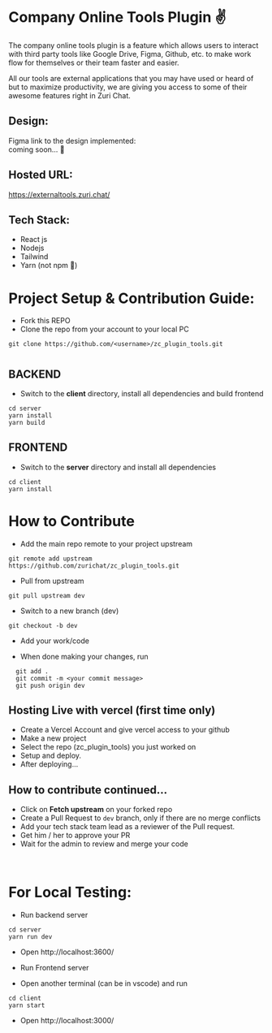 # Company Online Tools Plugin ✌

The company online tools plugin is a feature which allows users to interact with third party tools like Google Drive, Figma, Github, etc. to make work flow for themselves or their team faster and easier.
 
All our tools are external applications that you may have used or heard of but to maximize productivity, we are giving you access to some of their awesome features right in Zuri Chat.

## Design:
Figma link to the design implemented:
<br>
 coming soon... 👀

## Hosted URL:
https://externaltools.zuri.chat/

## Tech Stack:
 - React js
 - Nodejs
 - Tailwind
 - Yarn (not npm 👀)


# Project Setup & Contribution Guide:
 - Fork this REPO
 - Clone the repo from your account to your local PC
 ``` 
 git clone https://github.com/<username>/zc_plugin_tools.git
 ```

#
## BACKEND

 - Switch to the **client** directory, install all dependencies and build frontend
 ``` 
 cd server 
 yarn install 
 yarn build 
 ```

## FRONTEND

 - Switch to the **server** directory and install all dependencies
 ``` 
 cd client 
 yarn install 
 ```
# How to Contribute

 - Add the main repo remote to your project upstream
 ```
 git remote add upstream https://github.com/zurichat/zc_plugin_tools.git
 ```

 - Pull from upstream
 ```
 git pull upstream dev
 ```

 - Switch to a new branch (dev)
 ```
 git checkout -b dev
 ```

 - Add your work/code

 - When done making your changes, run
```
  git add .
  git commit -m <your commit message>
  git push origin dev
```

## Hosting Live with vercel (first time only)
- Create a Vercel Account and give vercel access to your github
- Make a new project
- Select the repo (zc_plugin_tools) you just worked on
- Setup and deploy.
- After deploying...

## How to contribute continued...
- Click on **Fetch upstream** on your forked repo
- Create a Pull Request to `` dev `` branch, only if there are no merge conflicts
- Add your tech stack team lead as a reviewer of the Pull request.
- Get him / her to approve your PR
- Wait for the admin to review and merge your code

<br>

  # For Local Testing:
 - Run backend server
 ```
 cd server
 yarn run dev
 ```
 - Open http://localhost:3600/

 - Run Frontend server

 - Open another terminal (can be in vscode) and run
 ```
 cd client
 yarn start
 ```
 - Open http://localhost:3000/
 ```
